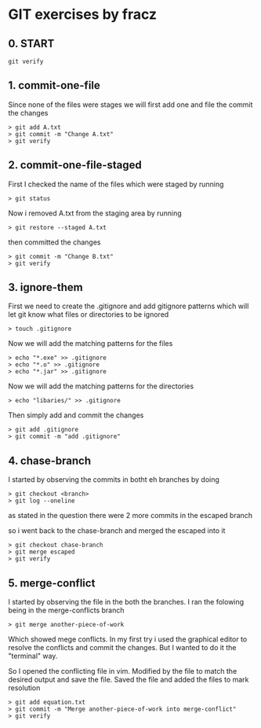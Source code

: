 # GIT exercises by fracz

## 0. START
```
git verify
```
## 1. commit-one-file
Since none of the files were stages we will first add one and file the commit the changes
```
> git add A.txt
> git commit -m "Change A.txt"
> git verify
```
## 2. commit-one-file-staged
First I checked the name of the files which were staged by running
```
> git status
```
Now i removed A.txt from the staging area by running
```
> git restore --staged A.txt
```
then committed the changes
```
> git commit -m "Change B.txt"
> git verify
```

## 3. ignore-them
First we need to create the .gitignore and add gitignore patterns which will let git know what files or directories to be ignored
```
> touch .gitignore
```
Now we will add the matching patterns for the files
```
> echo "*.exe" >> .gitignore
> echo "*.o" >> .gitignore
> echo "*.jar" >> .gitignore
```
Now we will add the matching patterns for the directories
```
> echo "libaries/" >> .gitignore
```
Then simply add and commit the changes
```
> git add .gitignore
> git commit -m "add .gitignore"
```

## 4. chase-branch
I started by observing the commits in botht eh branches by doing
```
> git checkout <branch> 
> git log --oneline
```
as stated in the question there were 2 more commits in the escaped branch

so i went back to the chase-branch and merged the escaped into it
```
> git checkout chase-branch
> git merge escaped
> git verify
```
## 5. merge-conflict
I started by observing the file in the both the branches.
I ran the folowing being in the merge-conflicts branch
```
> git merge another-piece-of-work 
```
Which showed mege conflicts. In my first try i used the graphical editor to resolve the conflicts and commit the changes. But I wanted to do it the "terminal" way.

So I opened the conflicting file in vim. Modified by the file to match the desired output and save the file. Saved the file and added the files to mark resolution 
```
> git add equation.txt
> git commit -m "Merge another-piece-of-work into merge-conflict"
> git verify
```